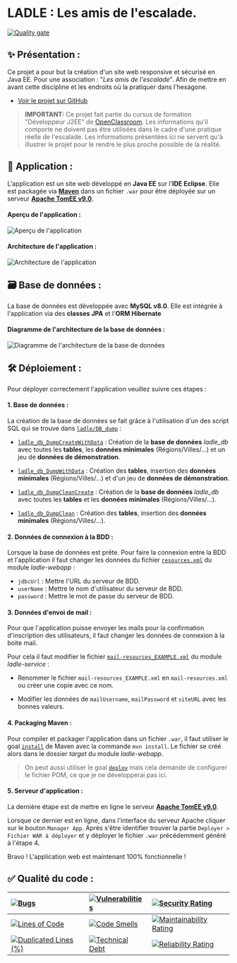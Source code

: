 # LADLE : Les amis de l'escalade.

[![Quality gate](https://sonarcloud.io/api/project_badges/quality_gate?project=Coyote-31_ladle)](https://sonarcloud.io/dashboard?id=Coyote-31_ladle)

## ✨ Présentation :

Ce projet a pour but la création d'un site web responsive et sécurisé en Java EE.
Pour une association : "*Les amis de l'escalade*".
Afin de mettre en avant cette discipline et les endroits où la pratiquer dans l'hexagone.

- [Voir le projet sur GitHub](https://github.com/Coyote-31/ladle)

> **IMPORTANT:**
> Ce projet fait partie du cursus de formation "Développeur J2EE" de [OpenClassroom](https://openclassrooms.com/).
> Les informations qu'il comporte ne doivent pas être utilisées dans le cadre d'une pratique réelle de l'escalade.
> Les informations présentées ici ne servent qu'à illustrer le projet pour le rendre le plus proche possible de la réalité.

## 📱 Application :

L'application est un site web développé en **Java EE** sur l'**IDE Eclipse**.
Elle est packagée via **[Maven](https://maven.apache.org/index.html)** dans un fichier `.war` pour être déployée sur un serveur **[Apache TomEE v9.0](https://tomee.apache.org/)**.

#### Aperçu de l'application :

![Aperçu de l'application](https://i.imgur.com/s7O8kg1.jpg)

#### Architecture de l'application :

![Architecture de l'application](https://i.imgur.com/eFKnsG4.jpg)

## 🗃 Base de données :

La base de données est développée avec **MySQL v8.0**.
Elle est intégrée à l'application via des **classes JPA** et l'**ORM Hibernate**

#### Diagramme de l'architecture de la base de données :

![Diagramme de l'architecture de la base de données](https://i.imgur.com/4SuegYZ.jpg)

## 🛠 Déploiement :

Pour déployer correctement l'application veuillez suivre ces étapes :

#### 1. Base de données :

La création de la base de données se fait grâce à l'utilisation d'un des script SQL qui se trouve dans [`ladle/DB_dump`](https://github.com/Coyote-31/ladle/tree/master/DB_dump) :

- [`ladle_db_DumpCreateWithData`](https://github.com/Coyote-31/ladle/blob/master/DB_dump/ladle_db_DumpCreateWithData_1.0_20211109.sql) :
Création de la **base de données** *ladle_db* avec toutes les **tables**, les **données minimales** (Régions/Villes/...) et un jeu de **données de démonstration**.

- [`ladle_db_DumpWithData`](https://github.com/Coyote-31/ladle/blob/master/DB_dump/ladle_db_DumpWithData_1.0_20211109.sql) :
Création des **tables**, insertion des **données minimales** (Régions/Villes/...) et d'un jeu de **données de démonstration**.

- [`ladle_db_DumpCleanCreate`](https://github.com/Coyote-31/ladle/blob/master/DB_dump/ladle_db_DumpCleanCreate_1.0_20211103.sql) :
Création de la **base de données** *ladle_db* avec toutes les **tables** et les **données minimales** (Régions/Villes/...).

- [`ladle_db_DumpClean`](https://github.com/Coyote-31/ladle/blob/master/DB_dump/ladle_db_DumpClean_1.0_20211103.sql) :
Création des **tables**, insertion des **données minimales** (Régions/Villes/...).

#### 2. Données de connexion à la BDD :

Lorsque la base de données est prête.
Pour faire la connexion entre la BDD et l'application il faut changer les données du fichier [`resources.xml`](https://github.com/Coyote-31/ladle/blob/master/ladle-webapp/src/main/webapp/WEB-INF/resources.xml) du module *ladle-webapp* :
- `jdbcUrl` : Mettre l'URL du serveur de BDD.
- `userName` : Mettre le nom d'utilisateur du serveur de BDD.
- `password` : Mettre le mot de passe du serveur de BDD.

#### 3. Données d'envoi de mail :

Pour que l'application puisse envoyer les mails pour la confirmation d'inscription des utilisateurs, il faut changer les données de connexion à la boite mail.

Pour cela il faut modifier le fichier [`mail-resources_EXAMPLE.xml`](https://github.com/Coyote-31/ladle/blob/master/ladle-service/src/main/java/org/ladle/service/mail-resources_EXAMPLE.xml) du module *ladle-service* :

- Renommer le fichier `mail-resources_EXAMPLE.xml` en `mail-resources.xml` ou créer une copie avec ce nom.

- Modifier les données de `mailUsername`, `mailPassword` et `siteURL` avec les bonnes valeurs.

#### 4. Packaging Maven :

Pour compiler et packager l'application dans un fichier `.war`, il faut utiliser le goal [`install`](https://maven.apache.org/plugins/maven-install-plugin/) de Maven avec la commande `mvn install`. Le fichier se créé alors dans le dossier *target* du module *ladle-webapp*.
> On peut aussi utiliser le goal [`deploy`](https://maven.apache.org/plugins/maven-deploy-plugin/) mais cela demande de configurer le fichier POM, ce que je ne développerai pas ici.

#### 5. Serveur d'application :

La dernière étape est de mettre en ligne le serveur **[Apache TomEE v9.0](https://tomee.apache.org/)**.

Lorsque ce dernier est en ligne, dans l'interface du serveur Apache cliquer sur le bouton `Manager App`.
Après s'être identifier trouver la partie `Deployer > Fichier WAR à déployer` et y déployer le fichier `.war` précédemment généré à l'étape 4.

Bravo ! L'application web est maintenant 100% fonctionnelle !

## ✅ Qualité du code :

| [![Bugs](https://sonarcloud.io/api/project_badges/measure?project=Coyote-31_ladle&metric=bugs)](https://sonarcloud.io/dashboard?id=Coyote-31_ladle) | [![Vulnerabilities](https://sonarcloud.io/api/project_badges/measure?project=Coyote-31_ladle&metric=vulnerabilities)](https://sonarcloud.io/dashboard?id=Coyote-31_ladle) | [![Security Rating](https://sonarcloud.io/api/project_badges/measure?project=Coyote-31_ladle&metric=security_rating)](https://sonarcloud.io/dashboard?id=Coyote-31_ladle) |
| :----------- | :----------- | :----------- |
| [![Lines of Code](https://sonarcloud.io/api/project_badges/measure?project=Coyote-31_ladle&metric=ncloc)](https://sonarcloud.io/dashboard?id=Coyote-31_ladle) | [![Code Smells](https://sonarcloud.io/api/project_badges/measure?project=Coyote-31_ladle&metric=code_smells)](https://sonarcloud.io/dashboard?id=Coyote-31_ladle) | [![Maintainability Rating](https://sonarcloud.io/api/project_badges/measure?project=Coyote-31_ladle&metric=sqale_rating)](https://sonarcloud.io/dashboard?id=Coyote-31_ladle) |
| [![Duplicated Lines (%)](https://sonarcloud.io/api/project_badges/measure?project=Coyote-31_ladle&metric=duplicated_lines_density)](https://sonarcloud.io/dashboard?id=Coyote-31_ladle) | [![Technical Debt](https://sonarcloud.io/api/project_badges/measure?project=Coyote-31_ladle&metric=sqale_index)](https://sonarcloud.io/dashboard?id=Coyote-31_ladle) | [![Reliability Rating](https://sonarcloud.io/api/project_badges/measure?project=Coyote-31_ladle&metric=reliability_rating)](https://sonarcloud.io/dashboard?id=Coyote-31_ladle) |
